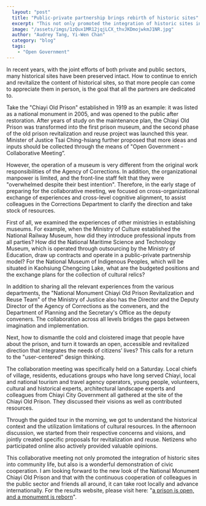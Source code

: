 ```yaml
---
  layout: "post"
  title: "Public-private partnership brings rebirth of historic sites"
  excerpt: "This not only promoted the integration of historic sites into community life, but also is a wonderful demonstration of civic cooperation."
  image: "/assets/imgs/1zQux1MR12jqjLCX_thvJKDmojwkmJ1NR.jpg"
  author: "Audrey Tang, Yi-Wen Chan"
  category: "blog"
  tags: 
    - "Open Government"
---
```


In recent years, with the joint efforts of both private and public sectors, many historical sites have been preserved intact. How to continue to enrich and revitalize the content of historical sites, so that more people can come to appreciate them in person, is the goal that all the partners are dedicated to.

Take the "Chiayi Old Prison" established in 1919 as an example: it was listed as a national monument in 2005, and was opened to the public after restoration. After years of study on the maintenance plan, the Chiayi Old Prison was transformed into the first prison museum, and the second phase of the old prison revitalization and reuse project was launched this year. Minister of Justice Tsai Ching-hsiang further proposed that more ideas and inputs should be collected through the means of "Open Government - Collaborative Meeting”.

However, the operation of a museum is very different from the original work responsibilities of the Agency of Corrections. In addition, the organizational manpower is limited, and the front-line staff felt that they were "overwhelmed despite their best intention". Therefore, in the early stage of preparing for the collaborative meeting, we focused on cross-organizational exchange of experiences and cross-level cognitive alignment, to assist colleagues in the Corrections Department to clarify the direction and take stock of resources.

First of all, we examined the experiences of other ministries in establishing museums. For example, when the Ministry of Culture established the National Railway Museum, how did they introduce professional inputs from all parties? How did the National Maritime Science and Technology Museum, which is operated through outsourcing by the Ministry of Education, draw up contracts and operate in a public-private partnership model? For the National Museum of Indigenous Peoples, which will be situated in Kaohsiung Chengcing Lake, what are the budgeted positions and the exchange plans for the collection of cultural relics?

In addition to sharing all the relevant experiences from the various departments, the "National Monument Chiayi Old Prison Revitalization and Reuse Team" of the Ministry of Justice also has the Director and the Deputy Director of the Agency of Corrections as the conveners, and the Department of Planning and the Secretary's Office as the deputy conveners. The collaboration across all levels bridges the gaps between imagination and implementation.

Next, how to dismantle the cold and cloistered image that people have about the prison, and turn it towards an open, accessible and revitalized direction that integrates the needs of citizens’ lives? This calls for a return to the "user-centered" design thinking.

The collaboration meeting was specifically held on a Saturday. Local chiefs of village, residents, educations groups who have long served Chiayi, local and national tourism and travel agency operators, young people, volunteers, cultural and historical experts, architectural landscape experts and colleagues from Chiayi City Government all gathered at the site of the Chiayi Old Prison. They discussed their visions as well as contributed resources.

Through the guided tour in the morning, we got to understand the historical context and the utilization limitations of cultural resources. In the afternoon discussion, we started from their respective concerns and visions, and jointly created specific proposals for revitalization and reuse. Netizens who participated online also actively provided valuable opinions.

This collaborative meeting not only promoted the integration of historic sites into community life, but also is a wonderful demonstration of civic cooperation. I am looking forward to the new look of the National Monument Chiayi Old Prison and that with the continuous cooperation of colleagues in the public sector and friends all around, it can take root locally and advance internationally. For the results website, please visit here: "[a prison is open, and a monument is reborn](https://cm.pdis.nat.gov.tw/102/)".
